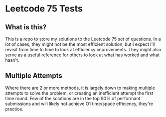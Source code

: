 # Leetcode 75 Tests

## What is this?

This is a repo to store my solutions to the Leetcode 75 set of questions. In a lot of cases, they might not be the most
efficient solution, but I expect I'll revisit from time to time to look at efficiency improvements. They might also serve
as a useful reference for others to look at what has worked and what hasn't.


## Multiple Attempts
Where there are 2 or more methods, it is largely down to making multiple attempts to solve the problem, or creating an
inefficient attempt the first time round. Few of the solutions are in the top 90% of performant submissions and will likely
not achieve O1 time/space efficiency, they're practice.